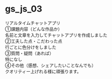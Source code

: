 # gs_js_03
リアルタイムチャットアプリ<br>
①課題内容（どんな作品か）<br>
名前と文章を入力してチャットアプリを作成しました<br>
②工夫した点・こだわった点<br>
行ごとに色分けをしました<br>
③質問・疑問（あれば）<br>
特になし<br>
④その他（感想、シェアしたいことなんでも）<br>
クオリティー上げれる様に頑張ります。<br>
